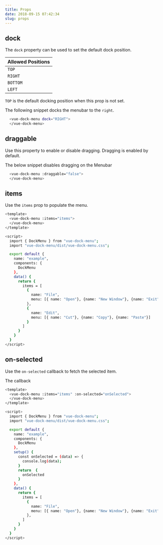 ```yaml
---
title: Props
date: 2018-09-15 07:42:34
slug: props
---
```


## dock

The `dock` property can be used to set the default dock position.

| Allowed Positions |
|------------------|
| `TOP`              |
| `RIGHT`            |
| `BOTTOM`           |
| `LEFT`             |

`TOP` is the default docking position when this prop is not set.

The following snippet docks the menubar to the `right`.

```bash
  <vue-dock-menu dock="RIGHT">
  </vue-dock-menu>
```

## draggable

Use this property to enable or disable dragging. Dragging is enabled by default.

The below snippet disables dragging on the Menubar

```bash
  <vue-dock-menu :draggable="false">
  </vue-dock-menu>
```

## items

Use the `items` prop to populate the menu.

```bash
<template>
  <vue-dock-menu :items="items">
  </vue-dock-menu>
</template>

<script>
  import { DockMenu } from "vue-dock-menu";
  import "vue-dock-menu/dist/vue-dock-menu.css";

  export default {
    name: "example",
    components: {
      DockMenu
    },
    data() {
      return {
        items = [
          {
            name: "File",
            menu: [{ name: "Open"}, {name: "New Window"}, {name: "Exit"}]
          },
          {
            name: "Edit",
            menu: [{ name: "Cut"}, {name: "Copy"}, {name: "Paste"}]
          }
        ]
      }
    }
  }
</script>
```

## on-selected

Use the `on-selected` callback to fetch the selected item.

The callback

```bash
<template>
  <vue-dock-menu :items="items" :on-selected="onSelected">
  </vue-dock-menu>
</template>

<script>
  import { DockMenu } from "vue-dock-menu";
  import "vue-dock-menu/dist/vue-dock-menu.css";

  export default {
    name: "example",
    components: {
      DockMenu
    },
    setup() {
      const onSelected = (data) => {
        console.log(data);
      }
      return  {
        onSelected
      }
    },
    data() {
      return {
        items = [
          {
            name: "File",
            menu: [{ name: "Open"}, {name: "New Window"}, {name: "Exit"}]
          },
        ]
      }
    }
  }
</script>
```
